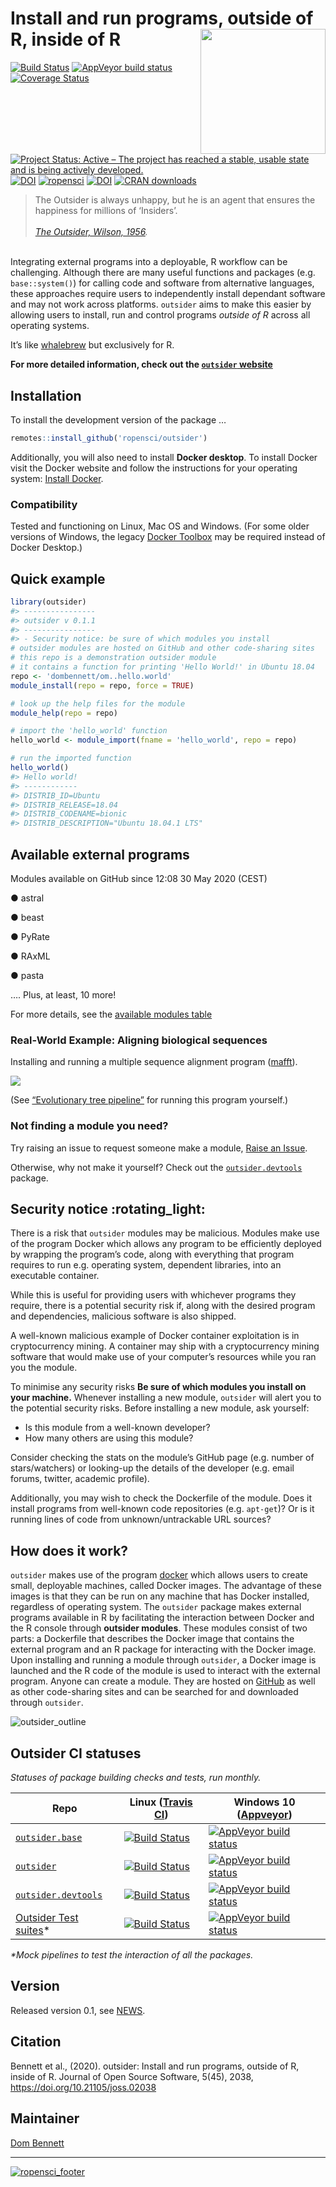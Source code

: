 
<!-- README.md is generated from README.Rmd. Please edit that file -->

<!-- devtools::rmarkdown::render("README.Rmd") -->

<!-- Rscript -e "library(knitr); knit('README.Rmd')" -->

# Install and run programs, outside of R, inside of R <img src="logo.png" height="200" align="right"/>

[![Build
Status](https://travis-ci.org/ropensci/outsider.svg?branch=master)](https://travis-ci.org/ropensci/outsider)
[![AppVeyor build
status](https://ci.appveyor.com/api/projects/status/github/ropensci/outsider?branch=master&svg=true)](https://ci.appveyor.com/project/DomBennett/outsider)
[![Coverage
Status](https://coveralls.io/repos/github/ropensci/outsider/badge.svg?branch=master)](https://coveralls.io/github/ropensci/outsider?branch=master)
[![Project Status: Active – The project has reached a stable, usable
state and is being actively
developed.](https://www.repostatus.org/badges/latest/active.svg)](https://www.repostatus.org/#active)
[![DOI](https://zenodo.org/badge/DOI/10.5281/zenodo.3615177.svg)](https://doi.org/10.5281/zenodo.3615177)
[![ropensci](https://badges.ropensci.org/282_status.svg)](https://github.com/ropensci/onboarding/issues/282)
[![DOI](https://joss.theoj.org/papers/10.21105/joss.02038/status.svg)](https://doi.org/10.21105/joss.02038)
[![CRAN
downloads](http://cranlogs.r-pkg.org/badges/grand-total/outsider)](https://CRAN.R-project.org/package=outsider)

> The Outsider is always unhappy, but he is an agent that ensures the
> happiness for millions of ‘Insiders’.<br><br> *[The Outsider,
> Wilson, 1956](https://en.wikipedia.org/wiki/The_Outsider_\(Colin_Wilson\)).*

<br> Integrating external programs into a deployable, R workflow can be
challenging. Although there are many useful functions and packages (e.g.
`base::system()`) for calling code and software from alternative
languages, these approaches require users to independently install
dependant software and may not work across platforms. `outsider` aims to
make this easier by allowing users to install, run and control programs
*outside of R* across all operating systems.

It’s like [whalebrew](https://github.com/whalebrew/whalebrew) but
exclusively for R.

**For more detailed information, check out the [`outsider`
website](https://docs.ropensci.org/outsider/articles/outsider.html)**

## Installation

To install the development version of the package …

``` r
remotes::install_github('ropensci/outsider')
```

Additionally, you will also need to install **Docker desktop**. To
install Docker visit the Docker website and follow the instructions for
your operating system: [Install
Docker](https://www.docker.com/products/docker-desktop).

### Compatibility

Tested and functioning on Linux, Mac OS and Windows. (For some older
versions of Windows, the legacy [Docker
Toolbox](https://docs.docker.com/toolbox/toolbox_install_windows/) may
be required instead of Docker Desktop.)

## Quick example

``` r
library(outsider)
#> ----------------
#> outsider v 0.1.1
#> ----------------
#> - Security notice: be sure of which modules you install
# outsider modules are hosted on GitHub and other code-sharing sites
# this repo is a demonstration outsider module
# it contains a function for printing 'Hello World!' in Ubuntu 18.04
repo <- 'dombennett/om..hello.world'
module_install(repo = repo, force = TRUE)

# look up the help files for the module
module_help(repo = repo)

# import the 'hello_world' function
hello_world <- module_import(fname = 'hello_world', repo = repo)

# run the imported function
hello_world()
#> Hello world!
#> ------------
#> DISTRIB_ID=Ubuntu
#> DISTRIB_RELEASE=18.04
#> DISTRIB_CODENAME=bionic
#> DISTRIB_DESCRIPTION="Ubuntu 18.04.1 LTS"
```

## Available external programs

Modules available on GitHub since 12:08 30 May 2020 (CEST)

● astral

● beast

● PyRate

● RAxML

● pasta

…. Plus, at least, 10 more\!

For more details, see the [available modules
table](https://docs.ropensci.org/outsider/articles/available.html)

### Real-World Example: Aligning biological sequences

Installing and running a multiple sequence alignment program
([mafft](https://mafft.cbrc.jp/alignment/software/)).

![](https://raw.githubusercontent.com/ropensci/outsider/master/other/alignment_example.gif)

(See [“Evolutionary tree
pipeline”](https://docs.ropensci.org/outsider/articles/phylogenetic_pipeline.html)
for running this program yourself.)

### Not finding a module you need?

Try raising an issue to request someone make a module, [Raise an
Issue](https://github.com/ropensci/outsider/issues/new).

Otherwise, why not make it yourself? Check out the
[`outsider.devtools`](https://github.com/ropensci/outsider.devtools)
package.

## Security notice :rotating\_light:

There is a risk that `outsider` modules may be malicious. Modules make
use of the program Docker which allows any program to be efficiently
deployed by wrapping the program’s code, along with everything that
program requires to run e.g. operating system, dependent libraries, into
an executable container.

While this is useful for providing users with whichever programs they
require, there is a potential security risk if, along with the desired
program and dependencies, malicious software is also shipped.

A well-known malicious example of Docker container exploitation is in
cryptocurrency mining. A container may ship with a cryptocurrency mining
software that would make use of your computer’s resources while you ran
you the module.

To minimise any security risks **Be sure of which modules you install on
your machine.** Whenever installing a new module, `outsider` will alert
you to the potential security risks. Before installing a new module, ask
yourself:

  - Is this module from a well-known developer?
  - How many others are using this module?

Consider checking the stats on the module’s GitHub page (e.g. number of
stars/watchers) or looking-up the details of the developer (e.g. email
forums, twitter, academic profile).

Additionally, you may wish to check the Dockerfile of the module. Does
it install programs from well-known code repositories (e.g. `apt-get`)?
Or is it running lines of code from unknown/untrackable URL sources?

## How does it work?

`outsider` makes use of the program [docker](https://www.docker.com/)
which allows users to create small, deployable machines, called Docker
images. The advantage of these images is that they can be run on any
machine that has Docker installed, regardless of operating system. The
`outsider` package makes external programs available in R by
facilitating the interaction between Docker and the R console through
**outsider modules**. These modules consist of two parts: a Dockerfile
that describes the Docker image that contains the external program and
an R package for interacting with the Docker image. Upon installing and
running a module through `outsider`, a Docker image is launched and the
R code of the module is used to interact with the external program.
Anyone can create a module. They are hosted on
[GitHub](https://github.com/) as well as other code-sharing sites and
can be searched for and downloaded through
`outsider`.

![outsider\_outline](https://raw.githubusercontent.com/ropensci/outsider/master/other/outline.png)

## Outsider CI statuses

*Statuses of package building checks and tests, run
monthly.*

| Repo                                                                      | Linux ([Travis CI](https://travis-ci.org/))                                                                                                 | Windows 10 ([Appveyor](https://www.appveyor.com/))                                                                                                                                                 |
| ------------------------------------------------------------------------- | ------------------------------------------------------------------------------------------------------------------------------------------- | -------------------------------------------------------------------------------------------------------------------------------------------------------------------------------------------------- |
| [`outsider.base`](https://github.com/ropensci/outsider.base)              | [![Build Status](https://travis-ci.org/ropensci/outsider.base.svg?branch=master)](https://travis-ci.org/ropensci/outsider.base)             | [![AppVeyor build status](https://ci.appveyor.com/api/projects/status/github/ropensci/outsider.base?branch=master&svg=true)](https://ci.appveyor.com/project/DomBennett/outsider.base)             |
| [`outsider`](https://github.com/ropensci/outsider)                        | [![Build Status](https://travis-ci.org/ropensci/outsider.svg?branch=master)](https://travis-ci.org/ropensci/outsider)                       | [![AppVeyor build status](https://ci.appveyor.com/api/projects/status/github/ropensci/outsider?branch=master&svg=true)](https://ci.appveyor.com/project/DomBennett/outsider)                       |
| [`outsider.devtools`](https://github.com/ropensci/outsider.devtools)      | [![Build Status](https://travis-ci.org/ropensci/outsider.devtools.svg?branch=master)](https://travis-ci.org/ropensci/outsider.devtools)     | [![AppVeyor build status](https://ci.appveyor.com/api/projects/status/github/ropensci/outsider.devtools?branch=master&svg=true)](https://ci.appveyor.com/project/DomBennett/outsider.devtools)     |
| [Outsider Test suites](https://github.com/ropensci/outsider-testsuites)\* | [![Build Status](https://travis-ci.org/ropensci/outsider-testsuites.svg?branch=master)](https://travis-ci.org/ropensci/outsider-testsuites) | [![AppVeyor build status](https://ci.appveyor.com/api/projects/status/github/ropensci/outsider-testsuites?branch=master&svg=true)](https://ci.appveyor.com/project/DomBennett/outsider-testsuites) |

*\*Mock pipelines to test the interaction of all the packages.*

## Version

Released version 0.1, see
[NEWS](https://github.com/ropensci/outsider/blob/master/NEWS.md).

## Citation

Bennett et al., (2020). outsider: Install and run programs, outside of
R, inside of R. Journal of Open Source Software, 5(45), 2038,
<https://doi.org/10.21105/joss.02038>

## Maintainer

[Dom
Bennett](https://github.com/DomBennett)

-----

[![ropensci\_footer](https://ropensci.org/public_images/ropensci_footer.png)](https://ropensci.org)
